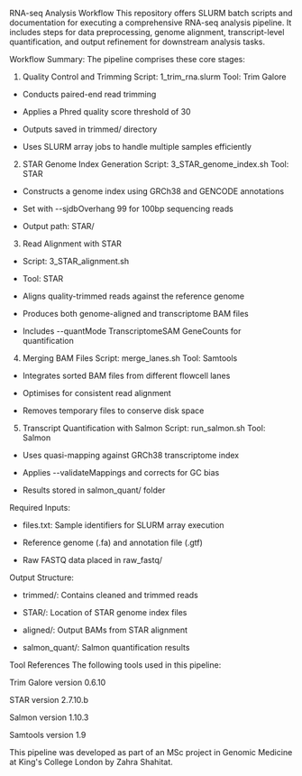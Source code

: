 RNA-seq Analysis Workflow
This repository offers SLURM batch scripts and documentation for executing a comprehensive RNA-seq analysis pipeline. It includes steps for data preprocessing, genome alignment, transcript-level quantification, and output refinement for downstream analysis tasks.

Workflow Summary:
The pipeline comprises these core stages:

1. Quality Control and Trimming
Script: 1_trim_rna.slurm
Tool: Trim Galore

- Conducts paired-end read trimming

- Applies a Phred quality score threshold of 30

- Outputs saved in trimmed/ directory

- Uses SLURM array jobs to handle multiple samples efficiently

2. STAR Genome Index Generation
Script: 3_STAR_genome_index.sh
Tool: STAR

- Constructs a genome index using GRCh38 and GENCODE annotations

- Set with --sjdbOverhang 99 for 100bp sequencing reads

- Output path: STAR/

3. Read Alignment with STAR
- Script: 3_STAR_alignment.sh
- Tool: STAR

- Aligns quality-trimmed reads against the reference genome

- Produces both genome-aligned and transcriptome BAM files

- Includes --quantMode TranscriptomeSAM GeneCounts for quantification

4. Merging  BAM Files
Script: merge_lanes.sh
Tool: Samtools

- Integrates sorted BAM files from different flowcell lanes

- Optimises for consistent read alignment

- Removes temporary files to conserve disk space

5. Transcript Quantification with Salmon
Script: run_salmon.sh
Tool: Salmon

- Uses quasi-mapping against GRCh38 transcriptome index

- Applies --validateMappings and corrects for GC bias

- Results stored in salmon_quant/ folder

Required Inputs:
- files.txt: Sample identifiers for SLURM array execution

- Reference genome (.fa) and annotation file (.gtf)

- Raw FASTQ data placed in raw_fastq/

Output Structure:
- trimmed/: Contains cleaned and trimmed reads

- STAR/: Location of STAR genome index files

- aligned/: Output BAMs from STAR alignment

- salmon_quant/: Salmon quantification results

Tool References
 The following tools used in this pipeline:

Trim Galore version 0.6.10


STAR version 2.7.10.b

Salmon version 1.10.3 

Samtools version 1.9


This pipeline was developed as part of an MSc project in Genomic Medicine at King's College London by Zahra Shahitat.
